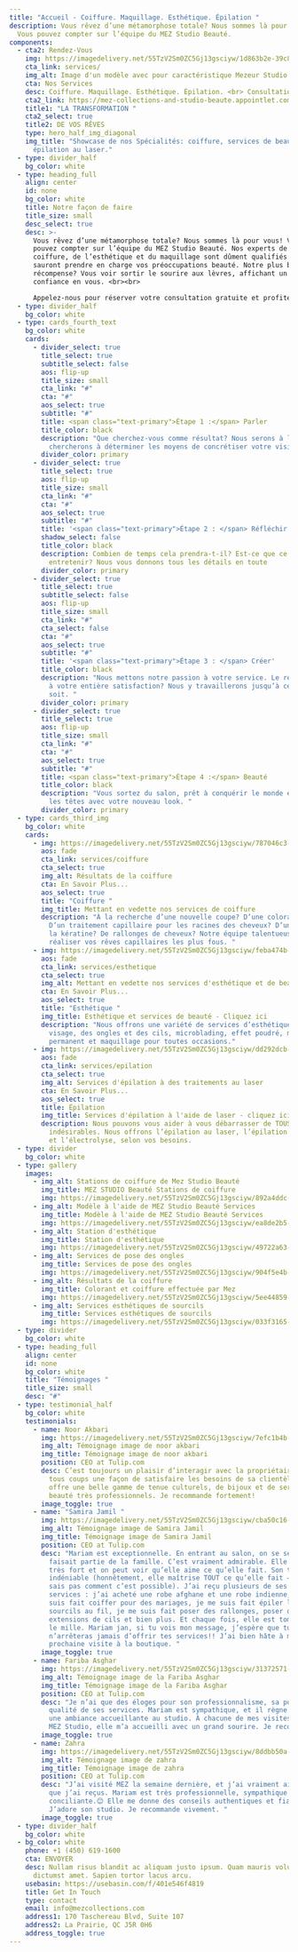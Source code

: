 ```yaml
---
title: "Accueil - Coiffure. Maquillage. Esthétique. Épilation "
description: Vous rêvez d’une métamorphose totale? Nous sommes là pour vous!
  Vous pouvez compter sur l’équipe du MEZ Studio Beauté.
components:
  - cta2: Rendez-Vous
    img: https://imagedelivery.net/55TzV2Sm0ZC5Gj13gsciyw/1d863b2e-39c8-4cd7-c598-164a507e8b00/HeroBackground
    cta_link: services/
    img_alt: Image d'un modèle avec pour caractéristique Mezeur Studio Beauté Services
    cta: Nos Services
    desc: Coiffure. Maquillage. Esthétique. Épilation. <br> Consultation gratuite.
    cta2_link: https://mez-collections-and-studio-beaute.appointlet.com/
    title1: "LA TRANSFORMATION "
    cta2_select: true
    title2: DE VOS RÊVES
    type: hero_half_img_diagonal
    img_title: "Showcase de nos Spécialités: coiffure, services de beauté et
      épilation au laser."
  - type: divider_half
    bg_color: white
  - type: heading_full
    align: center
    id: none
    bg_color: white
    title: Notre façon de faire
    title_size: small
    desc_select: true
    desc: >-
      Vous rêvez d’une métamorphose totale? Nous sommes là pour vous! Vous
      pouvez compter sur l’équipe du MEZ Studio Beauté. Nos experts de la
      coiffure, de l’esthétique et du maquillage sont dûment qualifiés et
      sauront prendre en charge vos préoccupations beauté. Notre plus belle
      récompense? Vous voir sortir le sourire aux lèvres, affichant un regain de
      confiance en vous. <br><br>

      Appelez-nous pour réserver votre consultation gratuite et profiter de nos conseils.
  - type: divider_half
    bg_color: white
  - type: cards_fourth_text
    bg_color: white
    cards:
      - divider_select: true
        title_select: true
        subtitle_select: false
        aos: flip-up
        title_size: small
        cta_link: "#"
        cta: "#"
        aos_select: true
        subtitle: "#"
        title: <span class="text-primary">Étape 1 :</span> Parler
        title_color: black
        description: "Que cherchez-vous comme résultat? Nous serons à l’écoute et
          chercherons à déterminer les moyens de concrétiser votre vision. "
        divider_color: primary
      - divider_select: true
        title_select: true
        aos: flip-up
        title_size: small
        cta_link: "#"
        cta: "#"
        aos_select: true
        subtitle: "#"
        title: '<span class="text-primary">Étape 2 : </span> Réfléchir'
        shadow_select: false
        title_color: black
        description: Combien de temps cela prendra-t-il? Est-ce que ce sera difficile à
          entretenir? Nous vous donnons tous les détails en toute
        divider_color: primary
      - divider_select: true
        title_select: true
        subtitle_select: false
        aos: flip-up
        title_size: small
        cta_link: "#"
        cta_select: false
        cta: "#"
        aos_select: true
        subtitle: "#"
        title: '<span class="text-primary">Étape 3 : </span> Créer'
        title_color: black
        description: "Nous mettons notre passion à votre service. Le résultat n’est pas
          à votre entière satisfaction? Nous y travaillerons jusqu’à ce qu’il le
          soit. "
        divider_color: primary
      - divider_select: true
        title_select: true
        aos: flip-up
        title_size: small
        cta_link: "#"
        cta: "#"
        aos_select: true
        subtitle: "#"
        title: <span class="text-primary">Étape 4 :</span> Beauté
        title_color: black
        description: "Vous sortez du salon, prêt à conquérir le monde et à faire tourner
          les têtes avec votre nouveau look. "
        divider_color: primary
  - type: cards_third_img
    bg_color: white
    cards:
      - img: https://imagedelivery.net/55TzV2Sm0ZC5Gj13gsciyw/787046c3-89b4-4eb2-f7c8-19cbe544fc00/Square400px
        aos: fade
        cta_link: services/coiffure
        cta_select: true
        img_alt: Résultats de la coiffure
        cta: En Savoir Plus...
        aos_select: true
        title: "Coiffure "
        img_title: Mettant en vedette nos services de coiffure
        description: "À la recherche d’une nouvelle coupe? D’une coloration éclatante?
          D’un traitement capillaire pour les racines des cheveux? D’un soin à
          la kératine? De rallonges de cheveux? Notre équipe talentueuse saura
          réaliser vos rêves capillaires les plus fous. "
      - img: https://imagedelivery.net/55TzV2Sm0ZC5Gj13gsciyw/feba474b-77b0-4a11-55b4-50345bdc1000/Square400px
        aos: fade
        cta_link: services/esthetique
        cta_select: true
        img_alt: Mettant en vedette nos services d'esthétique et de beauté
        cta: En Savoir Plus...
        aos_select: true
        title: "Esthétique "
        img_title: Esthétique et services de beauté - Cliquez ici
        description: "Nous offrons une variété de services d’esthétique : soins du
          visage, des ongles et des cils, microblading, effet poudré, maquillage
          permanent et maquillage pour toutes occasions."
      - img: https://imagedelivery.net/55TzV2Sm0ZC5Gj13gsciyw/dd292dcb-cf6b-4873-6ab4-b124fe63e300/Square400px
        aos: fade
        cta_link: services/epilation
        cta_select: true
        img_alt: Services d'épilation à des traitements au laser
        cta: En Savoir Plus...
        aos_select: true
        title: Épilation
        img_title: Services d'épilation à l'aide de laser - cliquez ici
        description: Nous pouvons vous aider à vous débarrasser de TOUS vos poils
          indésirables. Nous offrons l’épilation au laser, l’épilation à la cire
          et l’électrolyse, selon vos besoins.
  - type: divider
    bg_color: white
  - type: gallery
    images:
      - img_alt: Stations de coiffure de Mez Studio Beauté
        img_title: MEZ STUDIO Beauté Stations de coiffure
        img: https://imagedelivery.net/55TzV2Sm0ZC5Gj13gsciyw/892a4ddc-2903-4519-7dd4-9d22e4e54f00/SquareDesktop
      - img_alt: Modèle à l'aide de MEZ Studio Beauté Services
        img_title: Modèle à l'aide de MEZ Studio Beauté Services
        img: https://imagedelivery.net/55TzV2Sm0ZC5Gj13gsciyw/ea8de2b5-f9fd-4676-4e3b-c62980125400/SquareDesktop
      - img_alt: Station d'esthétique
        img_title: Station d'esthétique
        img: https://imagedelivery.net/55TzV2Sm0ZC5Gj13gsciyw/49722a63-1241-4c6c-3247-deda0eb61500/SquareDesktop
      - img_alt: Services de pose des ongles
        img_title: Services de pose des ongles
        img: https://imagedelivery.net/55TzV2Sm0ZC5Gj13gsciyw/904f5e4b-12ab-4b94-cdda-76f43c73d700/SquareDesktop
      - img_alt: Résultats de la coiffure
        img_title: Colorant et coiffure effectuée par Mez
        img: https://imagedelivery.net/55TzV2Sm0ZC5Gj13gsciyw/5ee44859-466c-4f33-a365-0f787cfeee00/SquareDesktop
      - img_alt: Services esthétiques de sourcils
        img_title: Services esthétiques de sourcils
        img: https://imagedelivery.net/55TzV2Sm0ZC5Gj13gsciyw/033f3165-5fdb-49fb-e7c6-4ffb548fb900/SquareDesktop
  - type: divider
    bg_color: white
  - type: heading_full
    align: center
    id: none
    bg_color: white
    title: "Témoignages "
    title_size: small
    desc: "#"
  - type: testimonial_half
    bg_color: white
    testimonials:
      - name: Noor Akbari
        img: https://imagedelivery.net/55TzV2Sm0ZC5Gj13gsciyw/7efc1b4b-e959-4fa7-2965-04f178744d00/TestimonialBubble
        img_alt: Témoignage image de noor akbari
        img_title: Témoignage image de noor akbari
        position: CEO at Tulip.com
        desc: C’est toujours un plaisir d’interagir avec la propriétaire. Elle trouve à
          tous coups une façon de satisfaire les besoins de sa clientèle et
          offre une belle gamme de tenue culturels, de bijoux et de services
          beauté très professionnels. Je recommande fortement!
        image_toggle: true
      - name: "Samira Jamil "
        img: https://imagedelivery.net/55TzV2Sm0ZC5Gj13gsciyw/cba50c16-7dc7-4be3-6352-bec4d6e01900/TestimonialBubble
        img_alt: Témoignage image de Samira Jamil
        img_title: Témoignage image de Samira Jamil
        position: CEO at Tulip.com
        desc: "Mariam est exceptionnelle. En entrant au salon, on se sent comme si on
          faisait partie de la famille. C’est vraiment admirable. Elle travaille
          très fort et on peut voir qu’elle aime ce qu’elle fait. Son talent est
          indéniable (honnêtement, elle maîtrise TOUT ce qu’elle fait — je ne
          sais pas comment c’est possible). J’ai reçu plusieurs de ses
          services : j’ai acheté une robe afghane et une robe indienne, je me
          suis fait coiffer pour des mariages, je me suis fait épiler les
          sourcils au fil, je me suis fait poser des rallonges, poser des
          extensions de cils et bien plus. Et chaque fois, elle est tombée dans
          le mille. Mariam jan, si tu vois mon message, j’espère que tu
          n’arrêteras jamais d’offrir tes services!! J’ai bien hâte à ma
          prochaine visite à la boutique. "
        image_toggle: true
      - name: Fariba Asghar
        img: https://imagedelivery.net/55TzV2Sm0ZC5Gj13gsciyw/31372571-bdc7-4867-1275-6bc604b4be00/TestimonialBubble
        img_alt: Témoignage image de la Fariba Asghar
        img_title: Témoignage image de la Fariba Asghar
        position: CEO at Tulip.com
        desc: "Je n’ai que des éloges pour son professionnalisme, sa ponctualité et la
          qualité de ses services. Mariam est sympathique, et il règne toujours
          une ambiance accueillante au studio. À chacune de mes visites au
          MEZ Studio, elle m’a accueilli avec un grand sourire. Je recommande! "
        image_toggle: true
      - name: Zahra
        img: https://imagedelivery.net/55TzV2Sm0ZC5Gj13gsciyw/8ddbb50a-31ad-4d2b-df28-fe815bdbbf00/TestimonialBubble
        img_alt: Témoignage image de zahra
        img_title: Témoignage image de zahra
        position: CEO at Tulip.com
        desc: "J’ai visité MEZ la semaine dernière, et j’ai vraiment aimé les services
          que j’ai reçus. Mariam est très professionnelle, sympathique et
          conciliante.😊 Elle me donne des conseils authentiques et fiables.
          J’adore son studio. Je recommande vivement. "
        image_toggle: true
  - type: divider_half
    bg_color: white
  - bg_color: white
    phone: +1 (450) 619-1600
    cta: ENVOYER
    desc: Nullam risus blandit ac aliquam justo ipsum. Quam mauris volutpat massa
      dictumst amet. Sapien tortor lacus arcu.
    usebasin: https://usebasin.com/f/401e546f4819
    title: Get In Touch
    type: contact
    email: info@mezcollections.com
    address1: 170 Taschereau Blvd, Suite 107
    address2: La Prairie, QC J5R 0H6
    address_toggle: true
---
```

